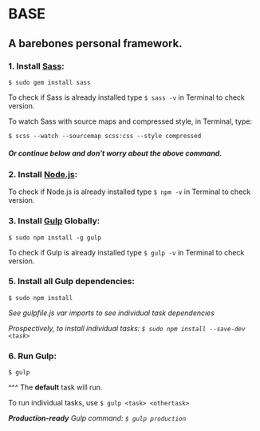 # BASE

## A barebones personal framework.

### 1. Install [Sass](http://sass-lang.com/):

```
$ sudo gem install sass
```

To check if Sass is already installed type `$ sass -v` in Terminal to check version.

To watch Sass with source maps and compressed style, in Terminal, type:

```
$ scss --watch --sourcemap scss:css --style compressed
```

##### Or continue below and don't worry about the above command.

### 2. Install [Node.js](http://nodejs.org/download/):

To check if Node.js is already installed type `$ npm -v` in Terminal to check version.

### 3. Install [Gulp](http://gulpjs.com/) Globally:

```
$ sudo npm install -g gulp
```

To check if Gulp is already installed type `$ gulp -v` in Terminal to check version.

### 5. Install all Gulp dependencies:

```
$ sudo npm install
```

*See gulpfile.js var imports to see individual task dependencies*

*Prospectively, to install individual tasks: `$ sudo npm install --save-dev <task>`*

### 6. Run Gulp:

```
$ gulp
```

^^^ The **default** task will run.

To run individual tasks, use `$ gulp <task> <othertask>`

*__Production-ready__ Gulp command: `$ gulp production`*
